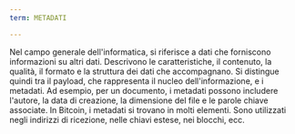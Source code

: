 ```yaml
---
term: METADATI

---
```

Nel campo generale dell'informatica, si riferisce a dati che forniscono informazioni su altri dati. Descrivono le caratteristiche, il contenuto, la qualità, il formato e la struttura dei dati che accompagnano. Si distingue quindi tra il payload, che rappresenta il nucleo dell'informazione, e i metadati. Ad esempio, per un documento, i metadati possono includere l'autore, la data di creazione, la dimensione del file e le parole chiave associate. In Bitcoin, i metadati si trovano in molti elementi. Sono utilizzati negli indirizzi di ricezione, nelle chiavi estese, nei blocchi, ecc.